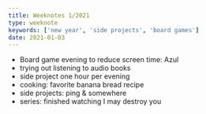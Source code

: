 ```yaml
---
title: Weeknotes 1/2021
type: weeknote
keywords: ['new year', 'side projects', 'board games']
date: 2021-01-03
---
```


- Board game evening to reduce screen time: Azul
- trying out listening to audio books
- side project one hour per evening
- cooking: favorite banana bread recipe
- side projects: ping & somewhere
- series: finished watching I may destroy you
